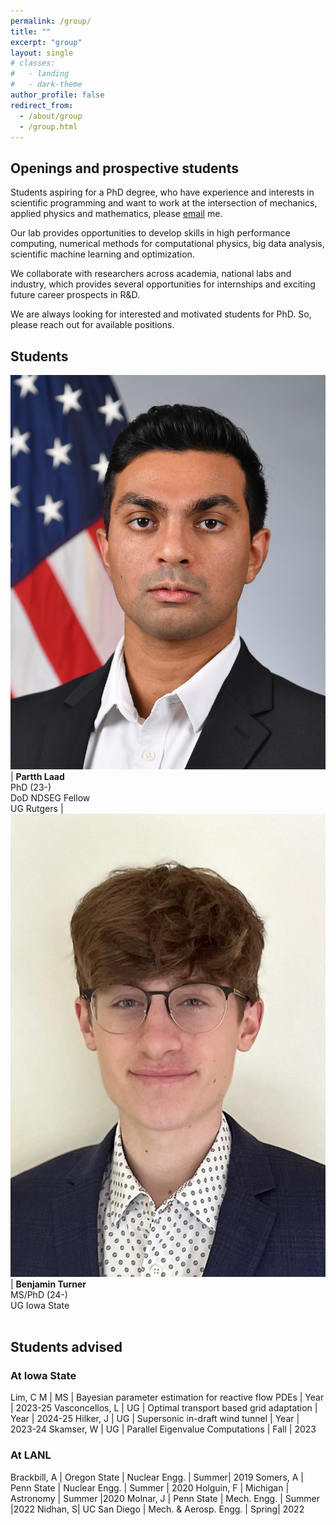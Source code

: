 ```yaml
---
permalink: /group/
title: ""
excerpt: "group"
layout: single
# classes:
#   - landing
#   - dark-theme
author_profile: false
redirect_from: 
  - /about/group
  - /group.html
---
```


## Openings and prospective students 

Students aspiring for a PhD degree, who have experience and interests in scientific programming and want to work 
at the intersection of mechanics, applied physics and mathematics, please [email](mailto:sidgs@iastate.edu) me.

Our lab provides opportunities to develop skills in high performance computing, numerical methods for computational physics,
big data analysis, scientific machine learning and optimization. 

We collaborate with researchers across academia, national labs and industry, which provides
several opportunities for internships and exciting future career prospects in R&D.

We are always looking for interested and motivated students for PhD. So, please reach out for available positions. 
<!-- We currently have openings for interested graduate and undergraduate students.  
Please see our [Recruitment Flyer](../files/flyer.pdf). -->


## Students



<div class="grad"></div>

![gradim](./../images/laad.jpg)  | **Partth Laad** <br> PhD (23-)  <br> DoD NDSEG Fellow <br>  UG Rutgers |![gradim](./../images/ben.jpeg)  | **Benjamin Turner**  <br> MS/PhD (24-) <br>  UG Iowa State <br> <br> 




<!-- ## Undergraduate students
![gradim](./../images/lim.jpeg)  | **Cai Min Lim** <br> MS (23-) <br> UG UT Malaysia <br> <br> |
![gradim](../images/hilker.png)  | **John Hilker** <br> BS <br> CoE Boeing Research Fellow <br> UG Iowa State 
<div class="grad"></div>

![gradim](../images/einstein.jpg)  | Placeholder  |![gradim](../images/einstein.jpg)  | Placeholder  -->


## Students advised

### At Iowa State

Lim, C M  | MS | Bayesian parameter estimation for reactive flow PDEs   | Year | 2023-25
Vasconcellos, L  | UG | Optimal transport based grid adaptation  | Year | 2024-25
Hilker, J  | UG | Supersonic in-draft wind tunnel  | Year | 2023-24
Skamser, W | UG | Parallel Eigenvalue Computations | Fall | 2023  


### At LANL 

Brackbill, A |  Oregon State | Nuclear Engg. | Summer| 2019
Somers, A |  Penn State  | Nuclear Engg. | Summer | 2020
Holguin, F  | Michigan  | Astronomy | Summer |2020
Molnar, J | Penn State | Mech. Engg. |  Summer |2022
Nidhan, S| UC San Diego | Mech. & Aerosp. Engg. |  Spring| 2022

<!-- 
{: .grad_table } -->



